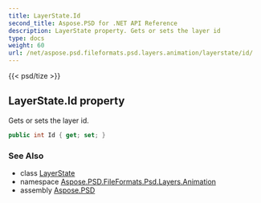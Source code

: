 ```yaml
---
title: LayerState.Id
second_title: Aspose.PSD for .NET API Reference
description: LayerState property. Gets or sets the layer id
type: docs
weight: 60
url: /net/aspose.psd.fileformats.psd.layers.animation/layerstate/id/
---
```

{{< psd/tize >}}
## LayerState.Id property

Gets or sets the layer id.

```csharp
public int Id { get; set; }
```

### See Also

* class [LayerState](../)
* namespace [Aspose.PSD.FileFormats.Psd.Layers.Animation](../../layerstate/)
* assembly [Aspose.PSD](../../../)


